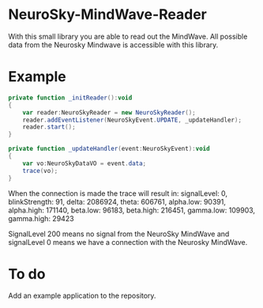 NeuroSky-MindWave-Reader
========================

With this small library you are able to read out the MindWave. All possible data from the Neurosky Mindwave is accessible with this library.

Example
=======

```ActionScript
private function _initReader():void
{
	var reader:NeuroSkyReader = new NeuroSkyReader();
	reader.addEventListener(NeuroSkyEvent.UPDATE, _updateHandler);
	reader.start();
}

private function _updateHandler(event:NeuroSkyEvent):void
{
	var vo:NeuroSkyDataVO = event.data;
	trace(vo);
}
```

When the connection is made the trace will result in:
signalLevel: 0,
blinkStrength: 91,
delta: 2086924,
theta: 606761,
alpha.low: 90391,
alpha.high: 171140,
beta.low: 96183,
beta.high: 216451,
gamma.low: 109903,
gamma.high: 29423

SignalLevel 200 means no signal from the NeuroSky MindWave and signalLevel 0 means we have a connection with the Neurosky MindWave.

To do
=====

Add an example application to the repository.